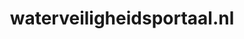 ---
layout: post
title:  "waterveiligheidsportaal.nl"
internal_url:  "/data/waterveiligheidsportaal.nl.html"
categories: dutchgov
---